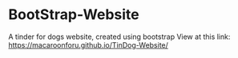 # BootStrap-Website
A tinder for dogs website, created using bootstrap 
View at this link: https://macaroonforu.github.io/TinDog-Website/
